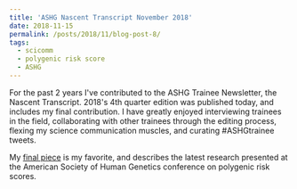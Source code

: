 ```yaml
---
title: 'ASHG Nascent Transcript November 2018'
date: 2018-11-15
permalink: /posts/2018/11/blog-post-8/
tags:
  - scicomm
  - polygenic risk score
  - ASHG
---
```


For the past 2 years I've contributed to the ASHG Trainee Newsletter, the Nascent Transcript. 2018's 4th quarter edition was published today, and includes my final contribution. I have greatly enjoyed interviewing trainees in the field, collaborating with other trainees through the editing process, flexing my science communication muscles, and curating #ASHGtrainee tweets. 

My [final piece](http://www.ashg.org/education/newsletter/201811_ASHG2018-Recap.shtml) is my favorite, and describes the latest research presented at the American Society of Human Genetics conference on polygenic risk scores.
